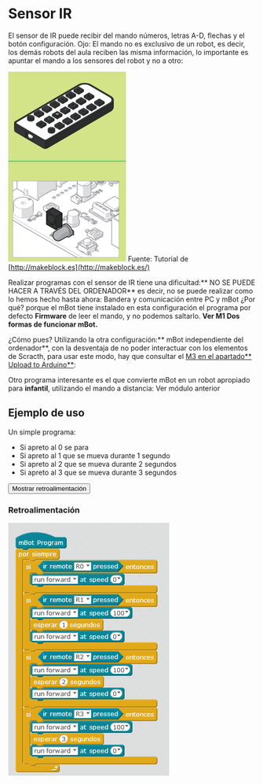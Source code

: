 
# Sensor IR

El sensor de IR puede recibir del mando números, letras A-D, flechas y el botón configuración. Ojo: El mando no es exclusivo de un robot, es decir, los demás robots del aula reciben las misma información, lo importante es apuntar el mando a los sensores del robot y no a otro:

![](img/sensorIR.png)
Fuente: Tutorial de [http://makeblock.es](http://makeblock.es/)

Realizar programas con el sensor de IR tiene una dificultad:** NO SE PUEDE HACER A TRAVÉS DEL ORDENADOR** es decir, no se puede realizar como lo hemos hecho hasta ahora: Bandera y comunicación entre PC y mBot ¿Por qué? porque el mBot tiene instalado en esta configuración el programa por defecto **Firmware** de leer el mando, y no podemos saltarlo. **Ver M1 Dos formas de funcionar mBot.**

¿Cómo pues? Utilizando la otra configuración:** mBot independiente del ordenador**, con la desventaja de no poder interactuar con los elementos de Scracth, para usar este modo, hay que consultar el [M3 en el apartado** Upload to Arduino**](http://aularagon.catedu.es/materialesaularagon2013/mbot/M3/upload_to_arduino.html): 

Otro programa interesante es el que convierte mBot en un robot apropiado para **infantil**, utilizando el mando a distancia: Ver módulo anterior

## Ejemplo de uso

Un simple programa:

- Si apreto al 0 se para
- Si apreto al 1 que se mueva durante 1 segundo
- Si apreto al 2 que se mueva durante 2 segundos
- Si apreto al 3 que se mueva durante 3 segundos

<script type="text/javascript">var feedback13_93text = "Mostrar retroalimentación";</script><input type="button" name="toggle-feedback-13_93" value="Mostrar retroalimentación" class="feedbackbutton" onclick="$exe.toggleFeedback(this,true);return false" />

### Retroalimentación

![](img/sensorIR-programa.png)
